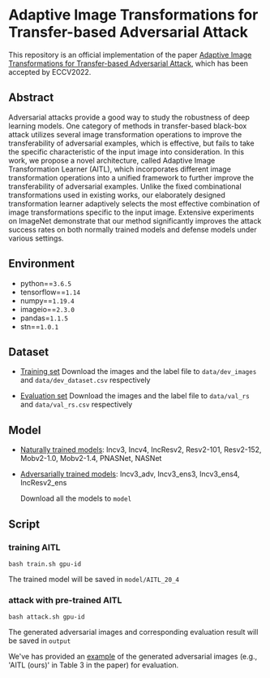 # Adaptive Image Transformations for Transfer-based Adversarial Attack

This repository is an official implementation of the paper [Adaptive Image Transformations for Transfer-based Adversarial Attack](https://arxiv.org/abs/2111.13844), which has been accepted by ECCV2022.



## Abstract

Adversarial attacks provide a good way to study the robustness of deep learning models. One category of methods in transfer-based black-box attack utilizes several image transformation operations to improve the transferability of adversarial examples, which is effective, but fails to take the specific characteristic of the input image into consideration. In this work, we propose a novel architecture, called Adaptive Image Transformation Learner (AITL), which incorporates different image transformation operations into a unified framework to further improve the transferability of adversarial examples. Unlike the fixed combinational transformations used in existing works, our elaborately designed transformation learner adaptively selects the most effective combination of image transformations specific to the input image. Extensive experiments on ImageNet demonstrate that our method significantly improves the attack success rates on both normally trained models and defense models under various settings.



## Environment
 - python==`3.6.5`
 - tensorflow==`1.14`
 - numpy==`1.19.4`
 - imageio==`2.3.0`
 - pandas=`1.1.5`
 - stn==`1.0.1`


## Dataset
 -  [Training set](https://github.com/cleverhans-lab/cleverhans/tree/master/cleverhans_v3.1.0/examples/nips17_adversarial_competition/dataset) Download the images and the label file to `data/dev_images` and `data/dev_dataset.csv` respectively
  
 -   [Evaluation set](https://drive.google.com/drive/folders/1CfobY6i8BfqfWPHL31FKFDipNjqWwAhS) Download the images and the label file to `data/val_rs` and `data/val_rs.csv` respectively

## Model
 - [Naturally trained models](https://github.com/tensorflow/models/tree/master/research/slim): Incv3, Incv4, IncResv2, Resv2-101, Resv2-152, Mobv2-1.0, Mobv2-1.4, PNASNet, NASNet
 - [Adversarially trained models](https://github.com/wowowoxuan/adv_imagenet_models): Incv3_adv, Incv3_ens3, Incv3_ens4, IncResv2_ens 
  
    Download all the models to `model`
## Script
### training AITL
    bash train.sh gpu-id
The trained model will be saved in `model/AITL_20_4`

### attack with pre-trained AITL
    bash attack.sh gpu-id
The generated adversarial images and corresponding evaluation result will be saved in `output`

We've has provided an [example](https://drive.google.com/drive/folders/1-Ngh0FjVVkuj2Jbrb9eLt8pNEiBcLlUH?usp=sharing) of the generated adversarial images (e.g., 'AITL (ours)' in Table 3 in the paper) for evaluation.